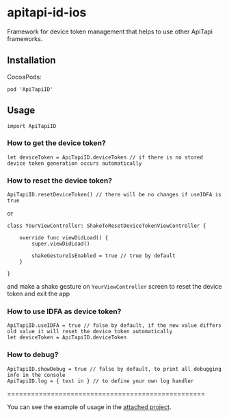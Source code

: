 # apitapi-id-ios

Framework for device token management that helps to use other ApiTapi frameworks.

## Installation

CocoaPods:

```
pod 'ApiTapiID'
```

## Usage

```
import ApiTapiID
```

### How to get the device token?

```
let deviceToken = ApiTapiID.deviceToken // if there is no stored device token generation occurs automatically
```

### How to reset the device token?

```
ApiTapiID.resetDeviceToken() // there will be no changes if useIDFA is true
```

or

```
class YourViewController: ShakeToResetDeviceTokenViewController {
	
	override func viewDidLoad() {
    	super.viewDidLoad()

    	shakeGestureIsEnabled = true // true by default
  	}

}

```
and make a shake gesture on `YourViewController` screen to reset the device token and exit the app

### How to use IDFA as device token?

```
ApiTapiID.useIDFA = true // false by default, if the new value differs old value it will reset the device token automatically
let deviceToken = ApiTapiID.deviceToken
```

### How to debug?

```
ApiTapiID.showDebug = true // false by default, to print all debugging info in the console
ApiTapiID.log = { text in } // to define your own log handler 
```

==================================================

You can see the example of usage in the [attached project](./tree/master/ApiTapiIDExample).
